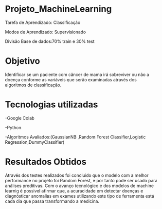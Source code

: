 # Projeto_MachineLearning 

Tarefa de Aprendizado: Classificação

Modos de Aprendizado: Supervisionado

Divisão Base de dados:70% train e 30% test

# Objetivo
Identificar se um paciente com câncer de mama irá sobreviver ou não a doença conforme as variáveis que serão examinadas através dos algoritmos de classificação.

# Tecnologias utilizadas
-Google Colab

-Python

-Algoritmos Avaliados:(GaussianNB ,Random Forest Classifier,Logistic Regression,DummyClassifier)

# Resultados Obtidos

Através dos testes realizados foi concluido que o modelo com a melhor performance no projeto foi Random Forest,
e por tanto pode ser usado para análises preditivas.
Com o avanço tecnológico e dos modelos de machine learnig é possivel afirmar que, a acuracidade em detectar doenças e diagnósticar anomalias em exames  utilizando este tipo de ferramenta está cada dia que passa transformando a medicina.
